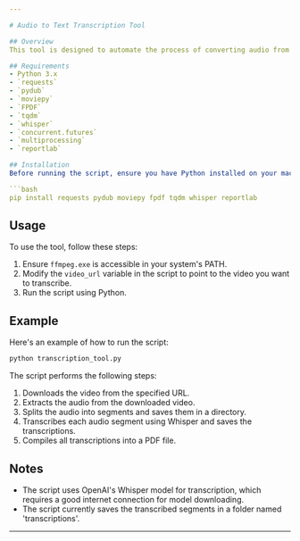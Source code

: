 ```yaml
---

# Audio to Text Transcription Tool

## Overview
This tool is designed to automate the process of converting audio from a video into a text transcription. It downloads a video, extracts the audio, splits the audio into manageable segments, transcribes each segment using OpenAI's Whisper model, and compiles the transcriptions into a single PDF file.

## Requirements
- Python 3.x
- `requests`
- `pydub`
- `moviepy`
- `FPDF`
- `tqdm`
- `whisper`
- `concurrent.futures`
- `multiprocessing`
- `reportlab`

## Installation
Before running the script, ensure you have Python installed on your machine and then install the required packages using pip:

```bash
pip install requests pydub moviepy fpdf tqdm whisper reportlab
```

## Usage
To use the tool, follow these steps:
1. Ensure `ffmpeg.exe` is accessible in your system's PATH.
2. Modify the `video_url` variable in the script to point to the video you want to transcribe.
3. Run the script using Python.

## Example
Here's an example of how to run the script:

```bash
python transcription_tool.py
```

The script performs the following steps:
1. Downloads the video from the specified URL.
2. Extracts the audio from the downloaded video.
3. Splits the audio into segments and saves them in a directory.
4. Transcribes each audio segment using Whisper and saves the transcriptions.
5. Compiles all transcriptions into a PDF file.

## Notes
- The script uses OpenAI's Whisper model for transcription, which requires a good internet connection for model downloading.
- The script currently saves the transcribed segments in a folder named 'transcriptions'.

---
```

